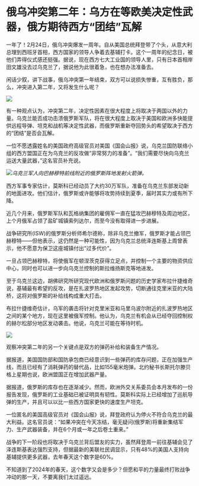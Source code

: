 # 俄乌冲突第二年：乌方在等欧美决定性武器，俄方期待西方“团结”瓦解

一年了！2月24日，俄乌冲突爆发一周年。自从美国总统拜登带了个头，从意大利总理到西班牙首相，西方国家的领导人争着去基辅打卡。这个一周年的纪念日，被他们弄得仪式感还挺强。据说，现在西方七大工业国的领导人里，只有日本首相岸田文雄没去过乌克兰了，据说他为此很着急，也在想办法准备去。

闲话少叙，讲下战事，俄乌冲突第一年结束，双方可以说损失惨重，互有胜负，那么，冲突进入第二年，又将发生什么呢？

![](https://inews.gtimg.com/om_bt/OxmTiN7Ys1O9pYmf00wL2vg1E9r4osiicKddPMhFnBQCIAA/1000)

有一种观点认为，冲突第二年，决定性因素在很大程度上将取决于两国以外的力量。乌克兰能否成功击溃俄罗斯军队，将在很大程度上取决于美国和欧洲多快能提供远程导弹、坦克和战机等决定性武器，而俄罗斯重新夺回势头的希望取决于西方的“团结”是否会瓦解。

一位不愿透露姓名的美国政府高级官员对美国《国会山报》说，乌克兰国防联络小组的西方盟国正在为乌克兰的反攻做“非常努力的准备”。“我们需要尽快向乌克兰运送大量武器，”这名官员补充说。

![](https://inews.gtimg.com/om_bt/OK3x8CfZY4HeAT47be8sXT8y-yGHtEbBatmNvP38vXlzgAA/1000)_乌克兰军人向巴赫穆特前线附近的俄罗斯阵地发射火箭弹。_

西方军事专家估计，莫斯科已经动员了大约30万军队，准备在乌克兰东部发动新的地面进攻。他们估计，俄罗斯或许能够将攻势持续到夏季，届时其实力或有所下降。

近几个月来，俄罗斯军队和瓦格纳集团的雇佣军一直在猛攻巴赫穆特及周边地区，上个月俄军占领了盐矿城镇索列达尔，而至今没有取得进一步进展。

战争研究所(ISW)的俄罗斯分析师希尔德称，除非乌克兰撤军，俄罗斯才能占领巴赫穆特——但他表示，这仍然是一种可能性，因为乌克兰总统泽连斯基上周曾表示，他不愿意为保卫这座城镇付出“过多代价”。

一旦占领巴赫穆特，将使俄军在顿涅茨克获得立足点，并控制一个主要的物资供应中心，同时也可以进一步向乌克兰控制的斯拉维扬斯克等地进发。

至于乌克兰这边，胡佛研究所研究现代欧洲和俄罗斯问题的历史学家布拉什捷维奇说，基辅最有希望的反攻，是在扎波罗热地区发起攻势，切断通往克里米亚的大陆桥，这将对俄罗斯的补给线构成重大打击。

布拉什捷维奇估计，乌军的袭击将针对克里米亚和马里乌波尔附近的扎波罗热地区之间的某个地方，现在这里被俄军控制。他认为，乌克兰有机会从已经夺回控制权的赫尔松部分地区发动袭击。他说，乌克兰可能在等待时机。

![](https://inews.gtimg.com/om_bt/Oqw6neNq91a9e6s-CQCxCRDqNLnoqzauZlpi0aQIh9vTAAA/1000)

观察冲突第二年的另一个关键点是双方的弹药补给和装备生产情况。

据报道，美国国防部和国防承包商已经意识到一些弹药的库存问题，正在加强生产线，而且已经有了消耗弹药的替代品，比如155毫米炮弹。北约秘书长斯托尔滕贝格上星期也说，欧洲盟国正在增加武器产量。

据报道，俄罗斯的库存也在逐渐减少。然而，欧洲外交关系委员会本月发布的一份报告发现，俄罗斯的工业基础已被证明具有韧性。莫斯科实际上已经增加了巡航导弹的生产，并且可以以比一些西方国家更快的速度生产坦克。

一位匿名的美国高级官员对《国会山报》说，拜登政府认为停火不符合乌克兰的最大利益。这名官员说：“如果冲突在今天冻结，毫无疑问(俄罗斯)将重新集结军力、生产武器装备，并在6个月或一年之后卷土重来。”

战争的下一阶段也将取决于乌克兰背后盟友的实力，虽然拜登周一前往基辅会见了泽连斯基表达强烈支持，但据最新的美联社民调显示，只有48%的美国人支持向基辅提供更多武器，去年春天这个数字是60%。

不知道到了2024年的春天，这个数字又会是多少？但愿和平的力量最终打败战争冲动的那一天，不要离我们太过遥远。

